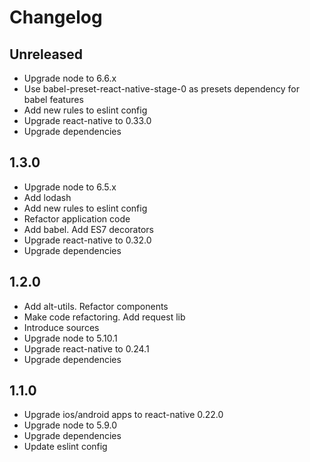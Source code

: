 # Changelog

## Unreleased
- Upgrade node to 6.6.x
- Use babel-preset-react-native-stage-0 as presets dependency for babel features
- Add new rules to eslint config
- Upgrade react-native to 0.33.0
- Upgrade dependencies

## 1.3.0
- Upgrade node to 6.5.x
- Add lodash
- Add new rules to eslint config
- Refactor application code
- Add babel. Add ES7 decorators
- Upgrade react-native to 0.32.0
- Upgrade dependencies

## 1.2.0
- Add alt-utils. Refactor components
- Make code refactoring. Add request lib
- Introduce sources
- Upgrade node to 5.10.1
- Upgrade react-native to 0.24.1
- Upgrade dependencies

## 1.1.0
- Upgrade ios/android apps to react-native 0.22.0
- Upgrade node to 5.9.0
- Upgrade dependencies
- Update eslint config
